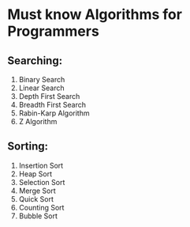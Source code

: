 # Must know Algorithms for Programmers

## Searching: 
1) Binary Search  
2) Linear Search 
3) Depth First Search  
4) Breadth First Search  
5) Rabin-Karp Algorithm 
6) Z Algorithm 

## Sorting: 
1) Insertion Sort 
2) Heap Sort 
3) Selection Sort 
4) Merge Sort 
5) Quick Sort 
6) Counting Sort 
7) Bubble Sort 
